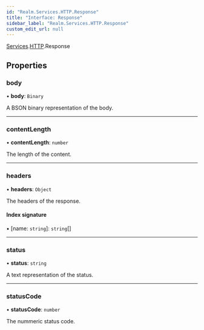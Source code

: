 ```yaml
---
id: "Realm.Services.HTTP.Response"
title: "Interface: Response"
sidebar_label: "Realm.Services.HTTP.Response"
custom_edit_url: null
---
```


[Services](../namespaces/Realm.Services).[HTTP](../namespaces/Realm.Services.HTTP).Response

## Properties

### body

• **body**: `Binary`

A BSON binary representation of the body.

___

### contentLength

• **contentLength**: `number`

The length of the content.

___

### headers

• **headers**: `Object`

The headers of the response.

#### Index signature

▪ [name: `string`]: `string`[]

___

### status

• **status**: `string`

A text representation of the status.

___

### statusCode

• **statusCode**: `number`

The nummeric status code.
